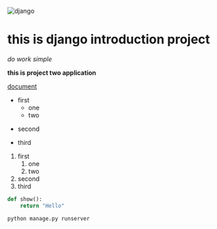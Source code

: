 ![django](https://seeklogo.com/images/D/django-logo-E62F854B3C-seeklogo.com.png)
# this is django introduction project

*do work simple*

**this is project two application**

[document](https://www.djangoproject.com, 'document')

+ first
  + one
  - two
- second
* third

1. first
   1. one
   2. two
2. second
3. third

```python
def show():
    return "Hello"
```

```
python manage.py runserver
```







